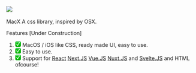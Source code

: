 <img src="./OfficialBanner/MacXBanner.png"/>

MacX
A css library, inspired by OSX.

Features [Under Construction]

<ol>
<li> <img src="./assets/white-check.png" height="15px;" width="15px;" /> MacOS / iOS like CSS, ready made UI, easy to use.</li>
<li> <img src="./assets/white-check.png" height="15px;" width="15px;" /> Easy to use.</li>
<li> <img src="./assets/white-check.png" height="15px;" width="15px;" /> Support for 
<a target="_blank" href="https://reactjs.org/">React</a> 
<a href="https://nextjs.org/" target="_blank"> Next.JS</a>
<a target="_blank" href="https://vuejs.org/"> Vue.JS</a> 
<a target="_blank" href="https://nuxtjs.org/">Nuxt.JS</a> and 
<a target="_blank" href="https://svelte.dev/"> Svelte.JS</a>
and HTML ofcourse!</li>
</ol>
